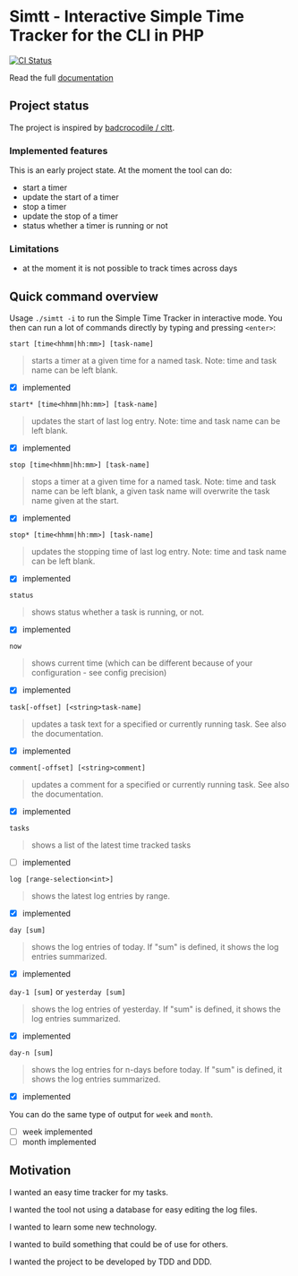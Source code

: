 # Simtt - Interactive Simple Time Tracker for the CLI in PHP

[![CI Status](https://github.com/sigma-z/simtt/workflows/Continuous%20Integration/badge.svg)](https://github.com/sigma-z/simtt/actions)

Read the full [documentation](https://github.com/sigma-z/simtt/blob/master/docs/documentation.md)

## Project status

The project is inspired by [badcrocodile / cltt](https://github.com/badcrocodile/cltt).


### Implemented features

This is an early project state. At the moment the tool can do:
- start a timer
- update the start of a timer
- stop a timer
- update the stop of a timer
- status whether a timer is running or not

### Limitations

- at the moment it is not possible to track times across days


## Quick command overview

Usage `./simtt -i` to run the Simple Time Tracker in interactive mode.
 You then can run a lot of commands directly by typing and pressing `<enter>`:

`start [time<hhmm|hh:mm>] [task-name]`
> starts a timer at a given time for a named task. Note: time and task name can be left blank.
- [x] implemented

`start* [time<hhmm|hh:mm>] [task-name]`
> updates the start of last log entry. Note: time and task name can be left blank.
- [x] implemented

`stop [time<hhmm|hh:mm>] [task-name]`
> stops a timer at a given time for a named task. Note: time and task name can be left blank, a given task name will overwrite the task name given at the start.
- [x] implemented

`stop* [time<hhmm|hh:mm>] [task-name]`
> updates the stopping time of last log entry. Note: time and task name can be left blank.
- [x] implemented

`status`
> shows status whether a task is running, or not.
- [x] implemented

`now`
> shows current time (which can be different because of your configuration - see config precision)
- [x] implemented

`task[-offset] [<string>task-name]`
> updates a task text for a specified or currently running task. See also the documentation.
- [x] implemented

`comment[-offset] [<string>comment]`
> updates a comment for a specified or currently running task. See also the documentation.
- [x] implemented

`tasks`
> shows a list of the latest time tracked tasks
- [ ] implemented

`log [range-selection<int>]`
> shows the latest log entries by range.
- [x] implemented

`day [sum]`
> shows the log entries of today. If "sum" is defined, it shows the log entries summarized.
- [x] implemented

`day-1 [sum]` or `yesterday [sum]`
> shows the log entries of yesterday. If "sum" is defined, it shows the log entries summarized.
- [x] implemented

`day-n [sum]`
> shows the log entries for n-days before today. If "sum" is defined, it shows the log entries summarized.
- [x] implemented

You can do the same type of output for `week` and `month`.
- [ ] week implemented
- [ ] month implemented

## Motivation

I wanted an easy time tracker for my tasks.

I wanted the tool not using a database for easy editing the log files.

I wanted to learn some new technology.

I wanted to build something that could be of use for others.

I wanted the project to be developed by TDD and DDD.
